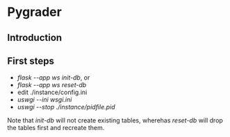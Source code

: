 # Pygrader

## Introduction

## First steps

* _flask --app ws init-db_, or
* _flask --app ws reset-db_
* edit ./instance/config.ini
* _uswgi --ini wsgi.ini_
* _uswgi --stop ./instance/pidfile.pid_

Note that _init-db_ will not create existing tables, wherehas _reset-db_ will drop the tables first and recreate them.
